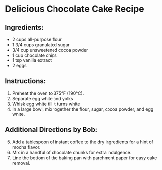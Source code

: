 # Delicious Chocolate Cake Recipe

## Ingredients:
- 2 cups all-purpose flour
- 1 3/4 cups granulated sugar
- 3/4 cup unsweetened cocoa powder
- 1 cup chocolate chips
- 1 tsp vanilla extract
- 2 eggs

## Instructions:
1. Preheat the oven to 375°F (190°C).
2. Separate egg white and yolks
3. Whisk egg white till it turns white
4. In a large bowl, mix together the flour, sugar, cocoa powder, and egg white.

## Additional Directions by Bob:
5. Add a tablespoon of instant coffee to the dry ingredients for a hint of mocha flavor.
6. Mix in a handful of chocolate chunks for extra indulgence.
7. Line the bottom of the baking pan with parchment paper for easy cake removal.

